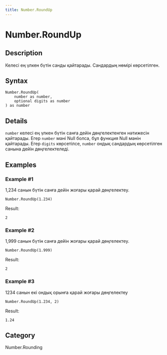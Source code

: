 ```yaml
---
title: Number.RoundUp
---
```


# Number.RoundUp


## Description

Келесі ең үлкен бүтін санды қайтарады. Сандардың нөмірі көрсетілген.


## Syntax

```powerquery
Number.RoundUp(
    number as number,
    optional digits as number
) as number
```


## Details

<code>number</code> келесі ең үлкен бүтін санға дейін дөңгелектенген нәтижесін қайтарады. Егер <code>number</code> мәні Null болса, бұл функция Null мәнін қайтарады.    Егер <code>digits</code> көрсетілсе, <code>number</code> ондық сандардың көрсетілген санына дейін дөңгелектеледі.  


## Examples

### Example #1 
1,234 санын бүтін санға дейін жоғары қарай дөңгелектеу.
```powerquery
Number.RoundUp(1.234)
```

Result: 
```powerquery
2
```


### Example #2 
1,999 санын бүтін санға дейін жоғары қарай дөңгелектеу.
```powerquery
Number.RoundUp(1.999)
```

Result: 
```powerquery
2
```


### Example #3 
1234 санын екі ондық орынға қарай жоғары дөңгелектеу
```powerquery
Number.RoundUp(1.234, 2)
```

Result: 
```powerquery
1.24
```




## Category
Number.Rounding
